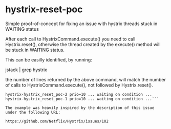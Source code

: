hystrix-reset-poc
=================

Simple proof-of-concept for fixing an issue with hystrix threads stuck in WAITING status

After each call to HystrixCommand.execute() you need to call Hystrix.reset(),
otherwise the thread created by the execute() method will be stuck in WAITING status.

This can be easilly identified, by running:

jstack <PID> | grep hystrix

the number of lines returned by the above command, will match the number of calls to HystrixCommand.execute(),
not followed by Hystrix.reset().

```user@host:~$ jstack 4741 | grep hystrix
hystrix-hystrix_reset_poc-2 prio=10 ... waiting on condition ...
hystrix-hystrix_reset_poc-1 prio=10 ... waiting on condition ...```

The example was heavily inspired by the description of this issue under the following URL:

https://github.com/Netflix/Hystrix/issues/102
